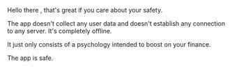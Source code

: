 <html>

<meta charset="UTF-8"/>
<meta name="viewport"
  content="width=device-width, initial-scale=1.0"/>
<body>
<p>
Hello there , that's great if you care about your safety.</p>
<p>
The app doesn't collect any user data and doesn't establish any connection to any server. It's completely offline.
</p>
<p>
It just only consists of a psychology intended to boost on your finance.
</p>
<p>
The app is safe.
</p>
</body>
</html>
